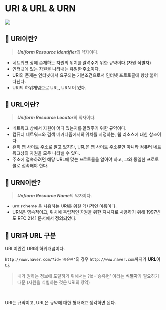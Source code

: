 # URI & URL & URN

<img src="uri.png">

## 🎯 URI이란?
> ***Uniform Resource Identifier***의 약자이다.
* 네트워크 상에 존재하는 자원의 위치를 알려주기 위한 규약이다.(자원 식별자)
* 인터넷에 있는 자원을 나타내는 유일한 주소이다.
* URI의 존재는 인터넷에서 요구되는 기본조건으로서 인터넷 프로토콜에 항상 붙어 다닌다.
* URI의 하위개념으로 URL, URN 이 있다.


## 🎯 URL이란?
> ***Uniform Resource Locator***의 약자이다.
* 네트워크 상에서 자원이 어디 있는지를 알려주기 위한 규약이다.
* 컴퓨터 네트워크와 검색 메커니즘에서의 위치를 지정하는, 웹 리소스에 대한 참조이다.
* 흔히 웹 사이트 주소로 알고 있지만, URL은 웹 사이트 주소뿐만 아니라 컴퓨터 네트워크상의 자원을 모두 나타낼 수 있다.
* 주소에 접속하려면 해당 URL에 맞는 프로토콜을 알아야 하고, 그와 동일한 프로토콜로 접속해야 한다.

## 🎯 URN이란?
> ***Unfiorm Resource Name***의 약자이다.
* urn:scheme 을 사용하는 URI를 위한 역사적인 이름이다.
* URN은 영속적이고, 위치에 독립적인 자원을 위한 지시자로 사용하기 위해 1997년도 RFC 2141 문서에서 정의되었다.


## 🎯 URI과 URL 구분
URL이란건 URI의 하위개념이다.<br>


`http://www.naver.com/?id='송유현'`의 경우 `http://www.naver.com`까지가 **URL**이다.
> 내가 원하는 정보에 도달하기 위해서는 ?id='송유현' 이라는 **식별자**가 필요하기 때문
> (자원을 식별하는 것은 URI의 영역)
<br>

URI는 규약이고, URL은 규약에 대한 형태라고 생각하면 된다.
